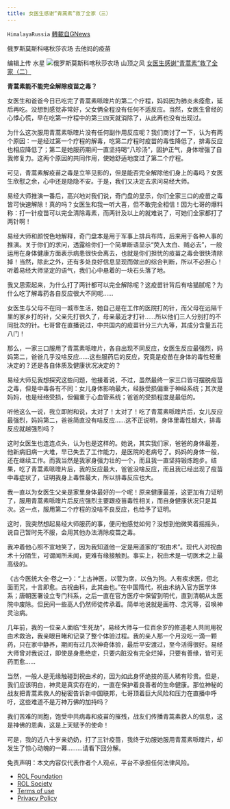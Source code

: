 ```yaml
---
title: 女医生感谢“青蒿素”救了全家（三）
---
```

`HimalayaRussia` [轉載自GNews](https://gnews.org/zh-hans/1701540/)

俄罗斯莫斯科喀秋莎农场 去他妈的疫苗

编辑上传 水星
![](https://assets.gnews.org/wp-content/uploads/2021/11/Q-1.jpg)俄罗斯莫斯科喀秋莎农场 山顶之风
[女医生感谢“青蒿素”救了全家（二）](http://女医生感谢“青蒿素”救了全家（二）)

**青蒿素能不能完全解除疫苗之毒？**

女医生和爸爸今日已吃完了青蒿素哌喹片的第二个疗程，妈妈因为肺炎未痊愈，延后再吃。没想到感觉非常好，父女俩全程没有任何不适反应。当然，女医生曾经的心悸心慌，早在吃第一疗程中的第三四天就消除了，从此再也没有出现过。

为什么这次服用青蒿素哌喹片没有任何副作用反应呢？我们商讨了一下，认为有两个原因：一是经过第一个疗程的解毒，吃第二疗程时疫苗的毒性降低了，排毒反应也相应降低了；第二是她服药期间一直坚持喝“八珍汤”，固护正气，身体增强了自我修复力。这两个原因的共同作用，使她舒适地度过了第二个疗程。

可见，青蒿素解疫苗之毒是立竿见影的，但是能否完全解除他们身上的毒吗？女医生欣慰之余，心中还是隐隐不安。于是，我们又决定去求问易经大师。

易经大师推演一番后，高兴地对我们说，奇门盘的显示，你们全家三口的疫苗之毒皆可快速解除！真的吗？女医生和我一听大喜，但不敢完全相信！因为七哥的爆料称：打一针疫苗可以完全清除毒素，而两针及以上的就难说了，可她们全家都打了两针啊！

易经大师和颜悦色地解释，奇门盘本是用于军事上排兵布阵，后来用于各种人事的推演。关于你们的求问，透露给你们一个简单断语显示“荧入太白、贼必去”，一般运用在身体健康方面表示病患很快会离去，也就是你们担忧的疫苗之毒会很快清除掉！当然，除此之外，还有多处良好信息显现而做出的综合判断，所以不必担心！听着易经大师坚定的语气，我们心中悬着的一块石头落了地。

我又思索起来，为什么打了两针都可以完全解除呢？这疫苗针背后有啥猫腻呢？为什么吃了解毒药各自反应很大不同呢……

女医生与父母不在同一城市生活，她自己是在工作的医院打的针，而父母在远隔千里的家乡打的针，父亲先打很久了，母亲最近才打针……所以他们三人分别打的不同批次的针。七哥曾在直播说过，中共国内的疫苗针分三六九等，其成分含量五花八门！

那么，一家三口服用了青蒿素哌喹片，各自出现不同反应，女医生反应最强烈，妈妈第二，爸爸几乎没啥反应……这些服药后的反应，究竟是疫苗在身体的毒性轻重决定的？还是各自体质及健康状况决定的？

易经大师见我想探究这些问题，他接着说，不过，虽然最终一家三口皆可摆脱疫苗之毒，但是中毒各有不同：女儿身体影响最大，经脉受损偏重于神经系统；其次是妈妈，也是经络受损，但偏重于心血管系统；爸爸的受损程度是最低的。

听他这么一说，我立即附和说，太对了！太对了！吃了青蒿素哌喹片后，女儿反应最强烈，妈妈第二，爸爸简直没有啥反应……这不正说明，身体里毒性越大，排毒反应就越强烈吗？

这时女医生也连连点头，认为也是这样的。她说，其实我们家，爸爸的身体最差，他新病旧病一大堆，早已失去了工作能力，是医院的老病号了。妈妈的身体一般，还在继续工作。而我当然是我家身强力壮的一个，而且我一直坚持锻炼跑步。结果，吃了青蒿素哌喹片后，我的反应最大，爸爸没啥反应，而且我已经出现了疫苗中毒症状了，证明我身上毒性最大，所以排毒反应也大。

我一直以为女医生父亲是家里身体最好的一个呢！原来健康最差，这更加有力证明了，服用青蒿素哌喹片后反应强烈主要跟疫苗毒性相关，而自身健康状况只是其次。这一点，服用第二个疗程的没啥不良反应，也给予了证明。

这时，我突然想起易经大师服药的事，便问他感觉如何？没想到他微笑着摇摇头，说自己暂时先不服，会用其他办法清除疫苗之毒。

我冲着他心照不宣地笑了，因为我知道他一定是用道家的“祝由术”。现代人对祝由术十分陌生，可谓闻所未闻，更难有缘接触到。事实上，祝由术是一切医术之上最高级的。

《古今医统大全·卷之一》：“上古神医，以菅为席，以刍为狗。人有疾求医，但北面而咒，十言即愈。古祝由科，此其由也。”在中国隋代，祝由术纳入官方医学体系；唐朝医署设立专门科系，之后一直在官方医疗中保留到明代，直到清朝从太医院中废除。但民间一些高人仍然师徒传承着。简单地说就是画符、念咒等，召唤神灵治病。

几年前，我的一位亲人面临“生死劫”，易经大师与一位百余岁的修道老人共同用祝由术救治，我亲眼目睹和记录了整个体验过程。我的亲人那一个月没吃一滴一颗药，只在家中静养，期间有过几次神奇体验，最后平安渡过，至今活得很好。易经大师曾对我说过，即使是身患绝症，只要内脏没有完全烂掉，只要有善缘，皆可无药而愈……

当然，一般人是无缘触碰到祝由术的，因为如此身怀绝技的高人稀有珍贵。但是，我们应该明白，神灵是真实存在的，一直在保护着良善者的生命健康。那位神秘的战友把青蒿素救人的秘密告诉新中国联邦，七哥顶着巨大风险和压力在直播中呼吁，这些难道不是万神万佛的加持吗？

我们苦难的同胞，饱受中共病毒和疫苗的摧残，战友们传播青蒿素救人的信息，这是神佛的恩典，这是上天赋予的使命！

可是，我的近八十岁亲奶奶，打了三针疫苗，我终于劝服她服用青蒿素哌喹片，却发生了惊心动魄的一幕………请看下回分解。

 

免责声明：本文内容仅代表作者个人观点，平台不承担任何法律风险。

- [ROL Foundation](https://rolfoundation.org/)
- [ROL Society](https://rolsociety.org/)
- [Terms of use](https://gnews.org/terms-of-use-3/)
- [Privacy Policy](https://gnews.org/privacy-policy/)
